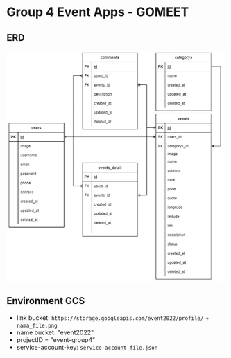 # Group 4 Event Apps - GOMEET


## ERD
![event-erd](/erd-events/ERD-Event-App-Project-fix.jpg)


## Environment GCS
- link bucket: `https://storage.googleapis.com/event2022/profile/` + `nama_file.png`
- name bucket: "event2022"
- projectID  = "event-group4"
- service-account-key: `service-account-file.json`
 

